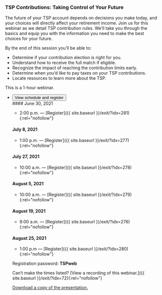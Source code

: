 ### TSP Contributions: Taking Control of Your Future

The future of your TSP account depends on decisions you make today, and your choices will directly affect your retirement income. Join us for this webinar as we detail TSP contribution rules. We’ll take you through the basics and equip you with the information you need to make the best choices for your future.

By the end of this session you’ll be able to:

- Determine if your contribution election is right for you.
- Understand how to receive the full match if eligible.
- Recognize the impact of reaching the contribution limits early.
- Determine when you’d like to pay taxes on your TSP contributions.
- Locate resources to learn more about the TSP.

This is a 1-hour webinar.

<ul class="usa-accordion">
<li>
  <button
    class="usa-accordion-button"
    aria-expanded="false"
    aria-controls="register-contributions">
    View schedule and register
  </button>
  <div id="register-contributions" class="usa-accordion-content" markdown="1">

<div class="usa-grid">
<div class="usa-width-one-half" markdown="1">
#### June 30, 2021

- 2:00 p.m. — [Register]({{ site.baseurl }}/exit/?idx=281){:rel="nofollow"}

#### July 8, 2021

- 1:00 p.m. — [Register]({{ site.baseurl }}/exit/?idx=277){:rel="nofollow"}

#### July 27, 2021

- 10:00 a.m. — [Register]({{ site.baseurl }}/exit/?idx=278){:rel="nofollow"}

#### August 5, 2021

- 10:00 a.m. — [Register]({{ site.baseurl }}/exit/?idx=279){:rel="nofollow"}

#### August 19, 2021

- 8:00 a.m. — [Register]({{ site.baseurl }}/exit/?idx=276){:rel="nofollow"}

#### August 25, 2021

- 1:00 p.m — [Register]({{ site.baseurl }}/exit/?idx=280){:rel="nofollow"}

</div>

<div class="usa-width-one-half" markdown="1">

Registration password: **TSPweb**

Can’t make the times listed? [View a recording of this webinar.]({{ site.baseurl }}/exit/?idx=72){:rel="nofollow"}

<a href="{{ site.baseurl }}/bulletins/presentation-2021-06-15-tsp-contributions.pdf" class="pdf download" download title="811kb PDF">Download a copy of the presentation.</a>
</div>
</div> <!-- END usa.grid -->

</div>
</li>
</ul>
